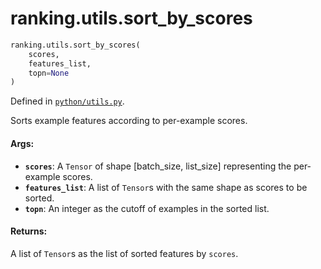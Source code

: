 <div itemscope itemtype="http://developers.google.com/ReferenceObject">
<meta itemprop="name" content="ranking.utils.sort_by_scores" />
<meta itemprop="path" content="Stable" />
</div>

# ranking.utils.sort_by_scores

``` python
ranking.utils.sort_by_scores(
    scores,
    features_list,
    topn=None
)
```



Defined in [`python/utils.py`](https://github.com/tensorflow/ranking/tree/master/tensorflow_ranking/python/utils.py).

<!-- Placeholder for "Used in" -->

Sorts example features according to per-example scores.

#### Args:

* <b>`scores`</b>: A `Tensor` of shape [batch_size, list_size] representing the
    per-example scores.
* <b>`features_list`</b>: A list of `Tensor`s with the same shape as scores to be
    sorted.
* <b>`topn`</b>: An integer as the cutoff of examples in the sorted list.


#### Returns:

A list of `Tensor`s as the list of sorted features by `scores`.